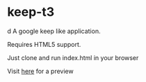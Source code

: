# keep-t3
d
A google keep like application.

Requires HTML5 support.

Just clone and run index.html in your browser

Visit [here](https://rramaa.github.io/keep-t3) for a preview
